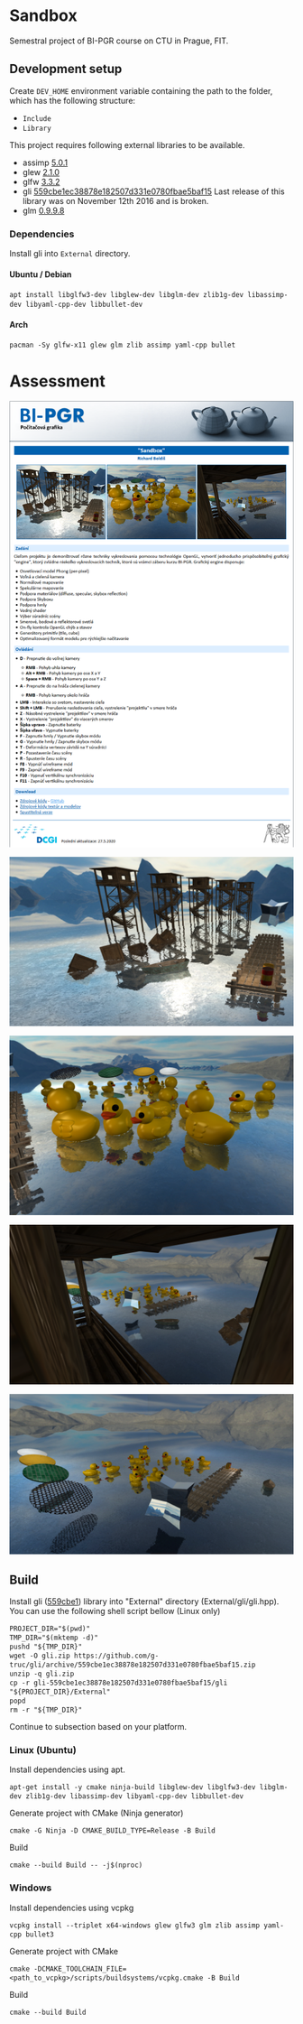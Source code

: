 # Sandbox

Semestral project of BI-PGR course on CTU in Prague, FIT.

## Development setup

Create `DEV_HOME` environment variable containing the path to the folder, which has the following structure:
- `Include`
- `Library`

This project requires following external libraries to be available.
- assimp [5.0.1](https://github.com/assimp/assimp/releases/tag/v5.0.1)
- glew [2.1.0](https://github.com/nigels-com/glew/releases/tag/glew-2.1.0)
- glfw [3.3.2](https://github.com/glfw/glfw/releases/tag/3.3.2)
- gli [559cbe1ec38878e182507d331e0780fbae5baf15](https://github.com/g-truc/gli/tree/559cbe1ec38878e182507d331e0780fbae5baf15) Last release of this library was on November 12th 2016 and is broken.
- glm [0.9.9.8](https://github.com/g-truc/glm/releases/tag/0.9.9.8)

### Dependencies
Install gli into `External` directory.

#### Ubuntu / Debian
`apt install libglfw3-dev libglew-dev libglm-dev zlib1g-dev libassimp-dev libyaml-cpp-dev libbullet-dev`

#### Arch
`pacman -Sy glfw-x11 glew glm zlib assimp yaml-cpp bullet`

# Assessment

![Assessment](Images/assessment.png)

![Assessment](Images/screenshot1.png)

![Assessment](Images/screenshot2.png)

![Assessment](Images/screenshot3.png)

![Assessment](Images/screenshot4.png)

## Build
Install gli ([559cbe1](https://github.com/g-truc/gli/tree/559cbe1ec38878e182507d331e0780fbae5baf15)) library into "External" directory (External/gli/gli.hpp). You can use the following shell script bellow (Linux only)
```shell
PROJECT_DIR="$(pwd)"
TMP_DIR="$(mktemp -d)"
pushd "${TMP_DIR}"
wget -O gli.zip https://github.com/g-truc/gli/archive/559cbe1ec38878e182507d331e0780fbae5baf15.zip
unzip -q gli.zip
cp -r gli-559cbe1ec38878e182507d331e0780fbae5baf15/gli "${PROJECT_DIR}/External"
popd
rm -r "${TMP_DIR}"
```

Continue to subsection based on your platform.

### Linux (Ubuntu)
Install dependencies using apt.
```shell
apt-get install -y cmake ninja-build libglew-dev libglfw3-dev libglm-dev zlib1g-dev libassimp-dev libyaml-cpp-dev libbullet-dev
```

Generate project with CMake (Ninja generator)
```shell
cmake -G Ninja -D CMAKE_BUILD_TYPE=Release -B Build
```

Build
```shell
cmake --build Build -- -j$(nproc)
```

### Windows
Install dependencies using vcpkg
```
vcpkg install --triplet x64-windows glew glfw3 glm zlib assimp yaml-cpp bullet3
```

Generate project with CMake
```
cmake -DCMAKE_TOOLCHAIN_FILE=<path_to_vcpkg>/scripts/buildsystems/vcpkg.cmake -B Build
```

Build
```
cmake --build Build
```
